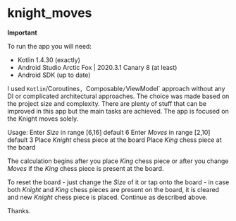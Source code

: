 # knight_moves

**Important**

To run the app you will need:
* Kotlin 1.4.30 (exactly)
* Android Studio Arctic Fox | 2020.3.1 Canary 8 (at least)
* Android SDK (up to date)

I used `Kotlin`/Coroutines`, `Composable`/`ViewModel` approach without any DI or complicated architectural approaches.
The choice was made based on the project size and complexity.
There are plenty of stuff that can be improved in this app but the main tasks are achieved.
The app is focused on the Knight moves solely.

Usage:
Enter *Size* in range [6,16] default 6
Enter *Moves* in range [2,10] default 3
Place *Knight* chess piece at the board
Place *King* chess piece at the board

The calculation begins after you place *King* chess piece or after you change *Moves* if the *King* chess piece is present at the board.

To reset the board - just change the *Size* of it or tap onto the board - in case both *Knight* and *King* chess pieces are present on the board, it is cleared and new *Knight* chess piece is placed.
Continue as described above.

Thanks.